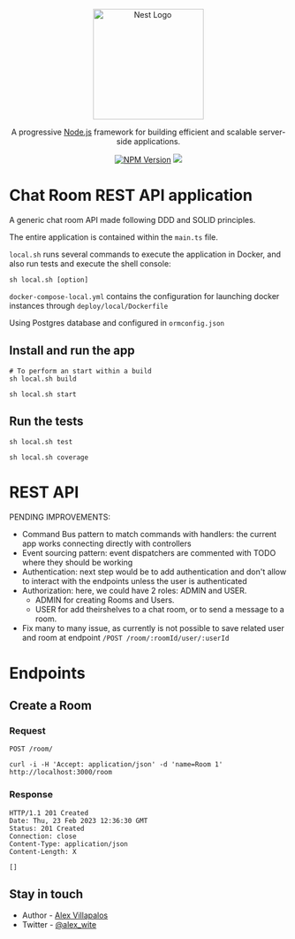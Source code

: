 <p align="center">
  <a href="http://nestjs.com/" target="blank"><img src="https://nestjs.com/img/logo-small.svg" width="200" alt="Nest Logo" /></a>
</p>

[circleci-image]: https://img.shields.io/circleci/build/github/nestjs/nest/master?token=abc123def456
[circleci-url]: https://circleci.com/gh/nestjs/nest

  <p align="center">A progressive <a href="http://nodejs.org" target="_blank">Node.js</a> framework for building efficient and scalable server-side applications.</p>
    <p align="center">
<a href="https://www.npmjs.com/~nestjscore" target="_blank"><img src="https://img.shields.io/npm/v/@nestjs/core.svg" alt="NPM Version" /></a>
  <a href="https://twitter.com/alex_wite" target="_blank"><img src="https://img.shields.io/twitter/follow/nestframework.svg?style=social&label=Follow"></a>
</p>
  <!--[![Backers on Open Collective](https://opencollective.com/nest/backers/badge.svg)](https://opencollective.com/nest#backer)
  [![Sponsors on Open Collective](https://opencollective.com/nest/sponsors/badge.svg)](https://opencollective.com/nest#sponsor)-->

# Chat Room REST API application

A generic chat room API made following DDD and SOLID principles.

The entire application is contained within the `main.ts` file.

`local.sh` runs several commands to execute the application in Docker, and also run tests and execute the shell console:

    sh local.sh [option]

`docker-compose-local.yml` contains the configuration for launching docker instances through `deploy/local/Dockerfile` 

Using Postgres database and configured in `ormconfig.json`

## Install and run the app
    
    # To perform an start within a build
    sh local.sh build

    sh local.sh start

## Run the tests

    sh local.sh test

    sh local.sh coverage

# REST API

PENDING IMPROVEMENTS:

- Command Bus pattern to match commands with handlers: the current app works connecting directly with controllers
- Event sourcing pattern: event dispatchers are commented with TODO where they should be working
- Authentication: next step would be to add authentication and don't allow to interact with the endpoints unless the user is authenticated
- Authorization: here, we could have 2 roles: ADMIN and USER.
  - ADMIN for creating Rooms and Users.
  - USER for add theirshelves to a chat room, or to send a message to a room.
- Fix many to many issue, as currently is not possible to save related user and room at endpoint `/POST /room/:roomId/user/:userId`

# Endpoints
## Create a Room

### Request

`POST /room/`

    curl -i -H 'Accept: application/json' -d 'name=Room 1' http://localhost:3000/room

### Response

    HTTP/1.1 201 Created
    Date: Thu, 23 Feb 2023 12:36:30 GMT
    Status: 201 Created
    Connection: close
    Content-Type: application/json
    Content-Length: X

    []

## Stay in touch

- Author - [Alex Villapalos](https://villapalos.com)
- Twitter - [@alex_wite](https://twitter.com/alex_wite)

